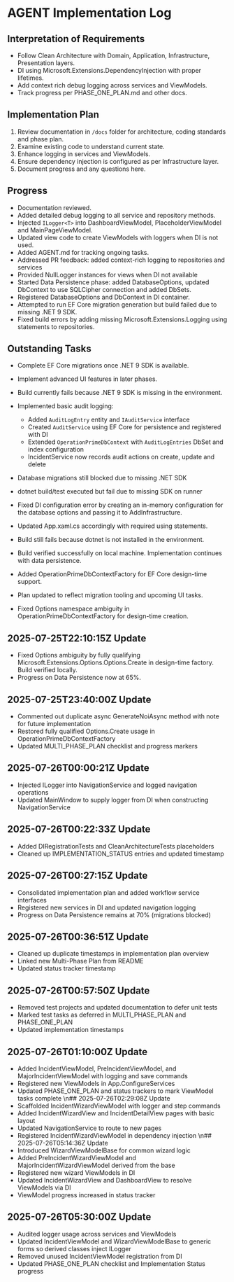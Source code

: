# AGENT Implementation Log

## Interpretation of Requirements
- Follow Clean Architecture with Domain, Application, Infrastructure, Presentation layers.
- DI using Microsoft.Extensions.DependencyInjection with proper lifetimes.
- Add context rich debug logging across services and ViewModels.
- Track progress per PHASE_ONE_PLAN.md and other docs.

## Implementation Plan
1. Review documentation in `/docs` folder for architecture, coding standards and phase plan.
2. Examine existing code to understand current state.
3. Enhance logging in services and ViewModels.
4. Ensure dependency injection is configured as per Infrastructure layer.
5. Document progress and any questions here.

## Progress
- Documentation reviewed.
- Added detailed debug logging to all service and repository methods.
- Injected `ILogger<T>` into DashboardViewModel, PlaceholderViewModel and MainPageViewModel.
- Updated view code to create ViewModels with loggers when DI is not used.
- Added AGENT.md for tracking ongoing tasks.
- Addressed PR feedback: added context-rich logging to repositories and services
- Provided NullLogger instances for views when DI not available
- Started Data Persistence phase: added DatabaseOptions, updated DbContext to use SQLCipher connection and added DbSets.
- Registered DatabaseOptions and DbContext in DI container.
- Attempted to run EF Core migration generation but build failed due to missing .NET 9 SDK.
- Fixed build errors by adding missing Microsoft.Extensions.Logging using statements to repositories.

## Outstanding Tasks
- Complete EF Core migrations once .NET 9 SDK is available.
- Implement advanced UI features in later phases.

- Build currently fails because .NET 9 SDK is missing in the environment.
- Implemented basic audit logging:
  - Added `AuditLogEntry` entity and `IAuditService` interface
  - Created `AuditService` using EF Core for persistence and registered with DI
  - Extended `OperationPrimeDbContext` with `AuditLogEntries` DbSet and index configuration
  - IncidentService now records audit actions on create, update and delete
- Database migrations still blocked due to missing .NET SDK
- dotnet build/test executed but fail due to missing SDK on runner
- Fixed DI configuration error by creating an in-memory configuration for the database options and passing it to AddInfrastructure.
- Updated App.xaml.cs accordingly with required using statements.
- Build still fails because dotnet is not installed in the environment.
- Build verified successfully on local machine. Implementation continues with data persistence.
- Added OperationPrimeDbContextFactory for EF Core design-time support.
- Plan updated to reflect migration tooling and upcoming UI tasks.
- Fixed Options namespace ambiguity in OperationPrimeDbContextFactory for design-time creation.


## 2025-07-25T22:10:15Z Update
- Fixed Options ambiguity by fully qualifying Microsoft.Extensions.Options.Options.Create in design-time factory. Build verified locally.
- Progress on Data Persistence now at 65%.

## 2025-07-25T23:40:00Z Update
- Commented out duplicate async GenerateNoiAsync method with note for future implementation
- Restored fully qualified Options.Create usage in OperationPrimeDbContextFactory
- Updated MULTI_PHASE_PLAN checklist and progress markers

## 2025-07-26T00:00:21Z Update
- Injected ILogger into NavigationService and logged navigation operations
- Updated MainWindow to supply logger from DI when constructing NavigationService

## 2025-07-26T00:22:33Z Update
- Added DIRegistrationTests and CleanArchitectureTests placeholders
- Cleaned up IMPLEMENTATION_STATUS entries and updated timestamp

## 2025-07-26T00:27:15Z Update
- Consolidated implementation plan and added workflow service interfaces
- Registered new services in DI and updated navigation logging
- Progress on Data Persistence remains at 70% (migrations blocked)

## 2025-07-26T00:36:51Z Update
- Cleaned up duplicate timestamps in implementation plan overview
- Linked new Multi-Phase Plan from README
- Updated status tracker timestamp

## 2025-07-26T00:57:50Z Update
- Removed test projects and updated documentation to defer unit tests
- Marked test tasks as deferred in MULTI_PHASE_PLAN and PHASE_ONE_PLAN
- Updated implementation timestamps


## 2025-07-26T01:10:00Z Update
- Added IncidentViewModel, PreIncidentViewModel, and MajorIncidentViewModel with logging and save commands
- Registered new ViewModels in App.ConfigureServices
- Updated PHASE_ONE_PLAN and status trackers to mark ViewModel tasks complete
\n## 2025-07-26T02:29:08Z Update
- Scaffolded IncidentWizardViewModel with logger and step commands
- Added IncidentWizardView and IncidentDetailView pages with basic layout
- Updated NavigationService to route to new pages
- Registered IncidentWizardViewModel in dependency injection
\n## 2025-07-26T05:14:36Z Update
- Introduced WizardViewModelBase for common wizard logic
- Added PreIncidentWizardViewModel and MajorIncidentWizardViewModel derived from the base
- Registered new wizard ViewModels in DI
- Updated IncidentWizardView and DashboardView to resolve ViewModels via DI
- ViewModel progress increased in status tracker

## 2025-07-26T05:30:00Z Update
- Audited logger usage across services and ViewModels
- Updated IncidentViewModel and WizardViewModelBase to generic forms so derived classes inject ILogger<T>
- Removed unused IncidentViewModel registration from DI
- Updated PHASE_ONE_PLAN checklist and Implementation Status progress

